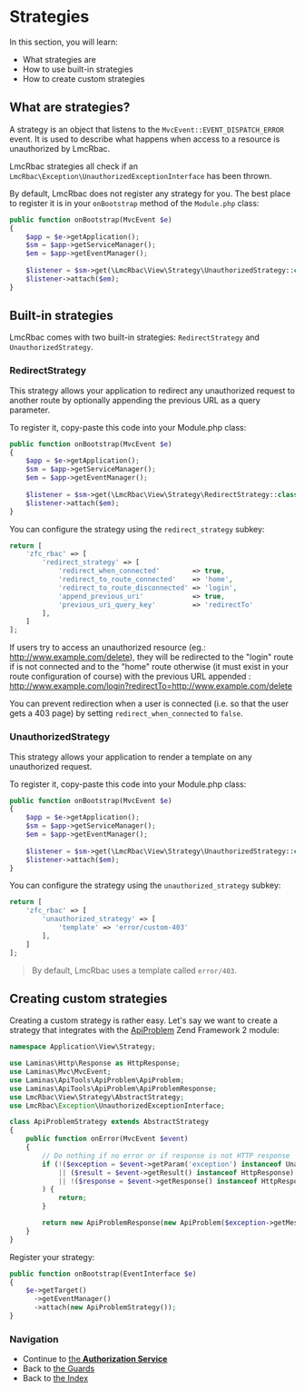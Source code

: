 # Strategies

In this section, you will learn:

* What strategies are
* How to use built-in strategies
* How to create custom strategies

## What are strategies?

A strategy is an object that listens to the `MvcEvent::EVENT_DISPATCH_ERROR` event. It is used to describe what
happens when access to a resource is unauthorized by LmcRbac.

LmcRbac strategies all check if an `LmcRbac\Exception\UnauthorizedExceptionInterface` has been thrown.

By default, LmcRbac does not register any strategy for you. The best place to register it is in your `onBootstrap`
method of the `Module.php` class:

```php
public function onBootstrap(MvcEvent $e)
{
    $app = $e->getApplication();
    $sm = $app->getServiceManager();
    $em = $app->getEventManager();
    
    $listener = $sm->get(\LmcRbac\View\Strategy\UnauthorizedStrategy::class);
    $listener->attach($em);
}
```

## Built-in strategies

LmcRbac comes with two built-in strategies: `RedirectStrategy` and `UnauthorizedStrategy`.

### RedirectStrategy

This strategy allows your application to redirect any unauthorized request to another route by optionally appending the previous
URL as a query parameter.

To register it, copy-paste this code into your Module.php class:

```php
public function onBootstrap(MvcEvent $e)
{
    $app = $e->getApplication();
    $sm = $app->getServiceManager();
    $em = $app->getEventManager();
    
    $listener = $sm->get(\LmcRbac\View\Strategy\RedirectStrategy::class);
    $listener->attach($em);
}
```

You can configure the strategy using the `redirect_strategy` subkey:

```php
return [
    'zfc_rbac' => [
        'redirect_strategy' => [
            'redirect_when_connected'        => true,
            'redirect_to_route_connected'    => 'home',
            'redirect_to_route_disconnected' => 'login',
            'append_previous_uri'            => true,
            'previous_uri_query_key'         => 'redirectTo'
        ],
    ]
];
```

If users try to access an unauthorized resource (eg.: http://www.example.com/delete), they will be
redirected to the "login" route if is not connected and to the "home" route otherwise (it must exist in your route configuration
of course) with the previous URL appended : http://www.example.com/login?redirectTo=http://www.example.com/delete

You can prevent redirection when a user is connected (i.e. so that the user gets a 403 page) by setting `redirect_when_connected` to `false`.

### UnauthorizedStrategy

This strategy allows your application to render a template on any unauthorized request.

To register it, copy-paste this code into your Module.php class:

```php
public function onBootstrap(MvcEvent $e)
{
    $app = $e->getApplication();
    $sm = $app->getServiceManager();
    $em = $app->getEventManager();
    
    $listener = $sm->get(\LmcRbac\View\Strategy\UnauthorizedStrategy::class);
    $listener->attach($em);
}
```

You can configure the strategy using the `unauthorized_strategy` subkey:

```php
return [
    'zfc_rbac' => [
        'unauthorized_strategy' => [
            'template' => 'error/custom-403'
        ],
    ]
];
```

> By default, LmcRbac uses a template called `error/403`.

## Creating custom strategies

Creating a custom strategy is rather easy. Let's say we want to create a strategy that integrates with
the [ApiProblem](https://github.com/laminas-api-tools/api-tools-api-problem) Zend Framework 2 module:

```php
namespace Application\View\Strategy;

use Laminas\Http\Response as HttpResponse;
use Laminas\Mvc\MvcEvent;
use Laminas\ApiTools\ApiProblem\ApiProblem;
use Laminas\ApiTools\ApiProblem\ApiProblemResponse;
use LmcRbac\View\Strategy\AbstractStrategy;
use LmcRbac\Exception\UnauthorizedExceptionInterface;

class ApiProblemStrategy extends AbstractStrategy
{
    public function onError(MvcEvent $event)
    {
        // Do nothing if no error or if response is not HTTP response
        if (!($exception = $event->getParam('exception') instanceof UnauthorizedExceptionInterface)
            || ($result = $event->getResult() instanceof HttpResponse)
            || !($response = $event->getResponse() instanceof HttpResponse)
        ) {
            return;
        }

        return new ApiProblemResponse(new ApiProblem($exception->getMessage()));
    }
}
```

Register your strategy:

```php
public function onBootstrap(EventInterface $e)
{
    $e->getTarget()
      ->getEventManager()
      ->attach(new ApiProblemStrategy());
}
```

### Navigation

* Continue to [the **Authorization Service**](06.%20Using%20the%20Authorization%20Service.md)
* Back to [the Guards](04.%20Guards.md)
* Back to [the Index](README.md)
